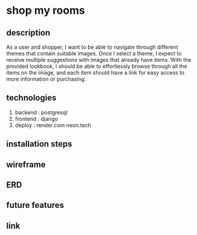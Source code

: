 # shop my rooms

## description
As a user and shopper, I want to be able to navigate through different themes that contain suitable images. Once I select a theme, I expect to receive multiple suggestions with images that already have items. With the provided lookbook, I should be able to effortlessly browse through all the items on the image, and each item should have a link for easy access to more information or purchasing.

## technologies 
1. backend : postgresql
2. frontend : django
3. deploy : render.com neon.tech

## installation steps

## wireframe 

## ERD 

## future features

## link

